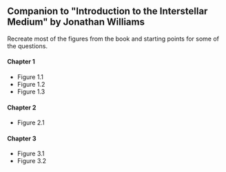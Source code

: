 ## Companion to "Introduction to the Interstellar Medium" by Jonathan Williams

Recreate most of the figures from the book and starting points for some of the questions.

#### Chapter 1
* Figure 1.1
* Figure 1.2
* Figure 1.3

#### Chapter 2
* Figure 2.1

#### Chapter 3
* Figure 3.1
* Figure 3.2

